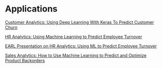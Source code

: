 # Applications

[Customer Analytics: Using Deep Learning With Keras To Predict Customer Churn](http://www.business-science.io/business/2017/11/28/customer_churn_analysis_keras.html)

[HR Analytics: Using Machine Learning to Predict Employee Turnover](http://www.business-science.io/business/2017/09/18/hr_employee_attrition.html)

[EARL Presentation on HR Analytics: Using ML to Predict Employee Turnover](http://www.business-science.io/presentations/2017/11/06/earl-boston-2017.html)

[Sales Analytics: How to Use Machine Learning to Predict and Optimize Product Backorders](http://www.business-science.io/business/2017/10/16/sales_backorder_prediction.html)

